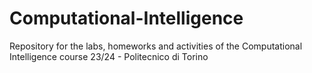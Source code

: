 # Computational-Intelligence
Repository for the labs, homeworks and activities of the Computational Intelligence course 23/24 - Politecnico di Torino
